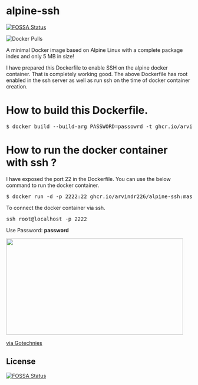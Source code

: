 # alpine-ssh
[![FOSSA Status](https://app.fossa.com/api/projects/git%2Bgithub.com%2Farvindr226%2Falpine-ssh.svg?type=shield)](https://app.fossa.com/projects/git%2Bgithub.com%2Farvindr226%2Falpine-ssh?ref=badge_shield)

<img alt="Docker Pulls" src="https://img.shields.io/docker/pulls/arvindr226/alpine-ssh?style=plastic">

A minimal Docker image based on Alpine Linux with a complete package index and only 5 MB in size!

I have prepared this Dockerfile to enable SSH on the alpine docker container.
That is completely working good. 
The above Dockerfile has root enabled in the ssh server as well as run ssh on the time of docker 
container creation.
# How to build this Dockerfile.
<pre>
$ docker build --build-arg PASSWORD=passowrd -t ghcr.io/arvindr226/alpine-ssh:master -f Dockerfile .
</pre>

# How to run the docker container with ssh ?

I have exposed the port 22 in the Dockerfile. You can use the below command to run the docker container.

<pre>
$ docker run -d -p 2222:22 ghcr.io/arvindr226/alpine-ssh:master
</pre>

To connect the docker container via ssh.

<pre>
ssh root@localhost -p 2222
</pre>
Use Password: <b> password </b>

<img src="https://media.giphy.com/media/3o7buaZCmo40ZzIQ00/giphy.gif" width="480" height="260.9059233449477"><p><a href="https://gotechnies.net">via Gotechnies</a></p>


## License
[![FOSSA Status](https://app.fossa.com/api/projects/git%2Bgithub.com%2Farvindr226%2Falpine-ssh.svg?type=large)](https://app.fossa.com/projects/git%2Bgithub.com%2Farvindr226%2Falpine-ssh?ref=badge_large)
